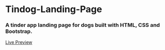 # Tindog-Landing-Page

### A tinder app landing page for dogs built with HTML, CSS and Bootstrap.

[Live Preview]( https://wendeee.github.io/Tindog-Landing-Page/)
